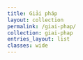 ```yaml
---
title: Giải pháp
layout: collection
permalink: /giai-phap/
collection: giai-phap
entries_layout: list
classes: wide
---
```

